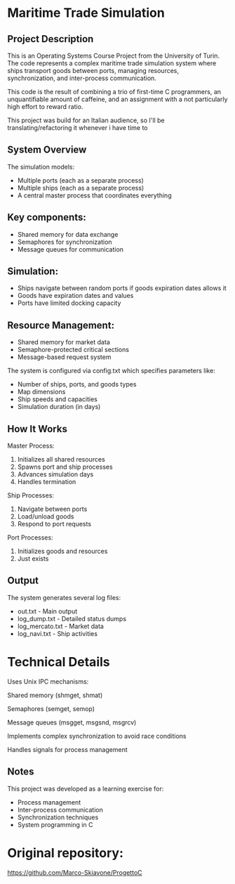 # Maritime Trade Simulation

## Project Description

This is an Operating Systems Course Project from the University of Turin. The code represents a complex maritime trade simulation system where ships transport goods between ports, managing resources, synchronization, and inter-process communication.

This code is the result of combining a trio of first-time C programmers, an unquantifiable amount of caffeine, and an assignment with a not particularly high effort to reward ratio.

This project was build for an Italian audience, so I'll be translating/refactoring it whenever i have time to 

## System Overview

The simulation models:

- Multiple ports (each as a separate process)
- Multiple ships (each as a separate process)
- A central master process that coordinates everything

## Key components:

- Shared memory for data exchange
- Semaphores for synchronization
- Message queues for communication

## Simulation:

- Ships navigate between random ports if goods expiration dates allows it
- Goods have expiration dates and values
- Ports have limited docking capacity

## Resource Management:

- Shared memory for market data
- Semaphore-protected critical sections
- Message-based request system

The system is configured via config.txt which specifies parameters like:

- Number of ships, ports, and goods types
- Map dimensions
- Ship speeds and capacities
- Simulation duration (in days)

## How It Works

Master Process:
1. Initializes all shared resources
2. Spawns port and ship processes
3. Advances simulation days
4. Handles termination

Ship Processes:
1. Navigate between ports
2. Load/unload goods
3. Respond to port requests

Port Processes:
1. Initializes goods and resources
2. Just exists

## Output

The system generates several log files:
- out.txt - Main output
- log_dump.txt - Detailed status dumps
- log_mercato.txt - Market data
- log_navi.txt - Ship activities

# Technical Details
Uses Unix IPC mechanisms:

Shared memory (shmget, shmat)

Semaphores (semget, semop)

Message queues (msgget, msgsnd, msgrcv)

Implements complex synchronization to avoid race conditions

Handles signals for process management

## Notes

This project was developed as a learning exercise for:
- Process management
- Inter-process communication
- Synchronization techniques
- System programming in C

# Original repository:
https://github.com/Marco-Skiavone/ProgettoC